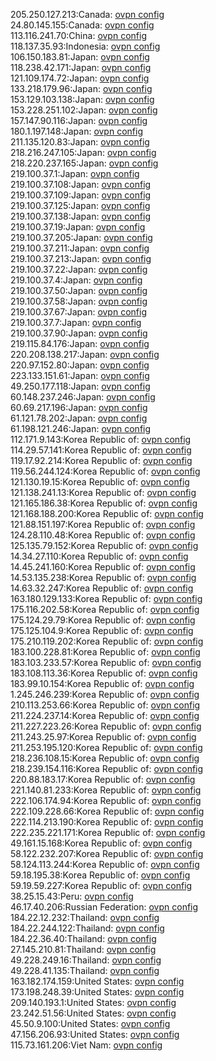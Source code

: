 205.250.127.213:Canada: [ovpn config](vpn/205_250_127_213.ovpn)  
24.80.145.155:Canada: [ovpn config](vpn/24_80_145_155.ovpn)  
113.116.241.70:China: [ovpn config](vpn/113_116_241_70.ovpn)  
118.137.35.93:Indonesia: [ovpn config](vpn/118_137_35_93.ovpn)  
106.150.183.81:Japan: [ovpn config](vpn/106_150_183_81.ovpn)  
118.238.42.171:Japan: [ovpn config](vpn/118_238_42_171.ovpn)  
121.109.174.72:Japan: [ovpn config](vpn/121_109_174_72.ovpn)  
133.218.179.96:Japan: [ovpn config](vpn/133_218_179_96.ovpn)  
153.129.103.138:Japan: [ovpn config](vpn/153_129_103_138.ovpn)  
153.228.251.102:Japan: [ovpn config](vpn/153_228_251_102.ovpn)  
157.147.90.116:Japan: [ovpn config](vpn/157_147_90_116.ovpn)  
180.1.197.148:Japan: [ovpn config](vpn/180_1_197_148.ovpn)  
211.135.120.83:Japan: [ovpn config](vpn/211_135_120_83.ovpn)  
218.216.247.105:Japan: [ovpn config](vpn/218_216_247_105.ovpn)  
218.220.237.165:Japan: [ovpn config](vpn/218_220_237_165.ovpn)  
219.100.37.1:Japan: [ovpn config](vpn/219_100_37_1.ovpn)  
219.100.37.108:Japan: [ovpn config](vpn/219_100_37_108.ovpn)  
219.100.37.109:Japan: [ovpn config](vpn/219_100_37_109.ovpn)  
219.100.37.125:Japan: [ovpn config](vpn/219_100_37_125.ovpn)  
219.100.37.138:Japan: [ovpn config](vpn/219_100_37_138.ovpn)  
219.100.37.19:Japan: [ovpn config](vpn/219_100_37_19.ovpn)  
219.100.37.205:Japan: [ovpn config](vpn/219_100_37_205.ovpn)  
219.100.37.211:Japan: [ovpn config](vpn/219_100_37_211.ovpn)  
219.100.37.213:Japan: [ovpn config](vpn/219_100_37_213.ovpn)  
219.100.37.22:Japan: [ovpn config](vpn/219_100_37_22.ovpn)  
219.100.37.4:Japan: [ovpn config](vpn/219_100_37_4.ovpn)  
219.100.37.50:Japan: [ovpn config](vpn/219_100_37_50.ovpn)  
219.100.37.58:Japan: [ovpn config](vpn/219_100_37_58.ovpn)  
219.100.37.67:Japan: [ovpn config](vpn/219_100_37_67.ovpn)  
219.100.37.7:Japan: [ovpn config](vpn/219_100_37_7.ovpn)  
219.100.37.90:Japan: [ovpn config](vpn/219_100_37_90.ovpn)  
219.115.84.176:Japan: [ovpn config](vpn/219_115_84_176.ovpn)  
220.208.138.217:Japan: [ovpn config](vpn/220_208_138_217.ovpn)  
220.97.152.80:Japan: [ovpn config](vpn/220_97_152_80.ovpn)  
223.133.151.61:Japan: [ovpn config](vpn/223_133_151_61.ovpn)  
49.250.177.118:Japan: [ovpn config](vpn/49_250_177_118.ovpn)  
60.148.237.246:Japan: [ovpn config](vpn/60_148_237_246.ovpn)  
60.69.217.196:Japan: [ovpn config](vpn/60_69_217_196.ovpn)  
61.121.78.202:Japan: [ovpn config](vpn/61_121_78_202.ovpn)  
61.198.121.246:Japan: [ovpn config](vpn/61_198_121_246.ovpn)  
112.171.9.143:Korea Republic of: [ovpn config](vpn/112_171_9_143.ovpn)  
114.29.57.141:Korea Republic of: [ovpn config](vpn/114_29_57_141.ovpn)  
119.17.92.214:Korea Republic of: [ovpn config](vpn/119_17_92_214.ovpn)  
119.56.244.124:Korea Republic of: [ovpn config](vpn/119_56_244_124.ovpn)  
121.130.19.15:Korea Republic of: [ovpn config](vpn/121_130_19_15.ovpn)  
121.138.241.13:Korea Republic of: [ovpn config](vpn/121_138_241_13.ovpn)  
121.165.186.38:Korea Republic of: [ovpn config](vpn/121_165_186_38.ovpn)  
121.168.188.200:Korea Republic of: [ovpn config](vpn/121_168_188_200.ovpn)  
121.88.151.197:Korea Republic of: [ovpn config](vpn/121_88_151_197.ovpn)  
124.28.110.48:Korea Republic of: [ovpn config](vpn/124_28_110_48.ovpn)  
125.135.79.152:Korea Republic of: [ovpn config](vpn/125_135_79_152.ovpn)  
14.34.27.110:Korea Republic of: [ovpn config](vpn/14_34_27_110.ovpn)  
14.45.241.160:Korea Republic of: [ovpn config](vpn/14_45_241_160.ovpn)  
14.53.135.238:Korea Republic of: [ovpn config](vpn/14_53_135_238.ovpn)  
14.63.32.247:Korea Republic of: [ovpn config](vpn/14_63_32_247.ovpn)  
163.180.129.133:Korea Republic of: [ovpn config](vpn/163_180_129_133.ovpn)  
175.116.202.58:Korea Republic of: [ovpn config](vpn/175_116_202_58.ovpn)  
175.124.29.79:Korea Republic of: [ovpn config](vpn/175_124_29_79.ovpn)  
175.125.104.9:Korea Republic of: [ovpn config](vpn/175_125_104_9.ovpn)  
175.210.119.202:Korea Republic of: [ovpn config](vpn/175_210_119_202.ovpn)  
183.100.228.81:Korea Republic of: [ovpn config](vpn/183_100_228_81.ovpn)  
183.103.233.57:Korea Republic of: [ovpn config](vpn/183_103_233_57.ovpn)  
183.108.113.36:Korea Republic of: [ovpn config](vpn/183_108_113_36.ovpn)  
183.99.10.154:Korea Republic of: [ovpn config](vpn/183_99_10_154.ovpn)  
1.245.246.239:Korea Republic of: [ovpn config](vpn/1_245_246_239.ovpn)  
210.113.253.66:Korea Republic of: [ovpn config](vpn/210_113_253_66.ovpn)  
211.224.237.14:Korea Republic of: [ovpn config](vpn/211_224_237_14.ovpn)  
211.227.223.26:Korea Republic of: [ovpn config](vpn/211_227_223_26.ovpn)  
211.243.25.97:Korea Republic of: [ovpn config](vpn/211_243_25_97.ovpn)  
211.253.195.120:Korea Republic of: [ovpn config](vpn/211_253_195_120.ovpn)  
218.236.108.15:Korea Republic of: [ovpn config](vpn/218_236_108_15.ovpn)  
218.239.154.116:Korea Republic of: [ovpn config](vpn/218_239_154_116.ovpn)  
220.88.183.17:Korea Republic of: [ovpn config](vpn/220_88_183_17.ovpn)  
221.140.81.233:Korea Republic of: [ovpn config](vpn/221_140_81_233.ovpn)  
222.106.174.94:Korea Republic of: [ovpn config](vpn/222_106_174_94.ovpn)  
222.109.228.66:Korea Republic of: [ovpn config](vpn/222_109_228_66.ovpn)  
222.114.213.190:Korea Republic of: [ovpn config](vpn/222_114_213_190.ovpn)  
222.235.221.171:Korea Republic of: [ovpn config](vpn/222_235_221_171.ovpn)  
49.161.15.168:Korea Republic of: [ovpn config](vpn/49_161_15_168.ovpn)  
58.122.232.207:Korea Republic of: [ovpn config](vpn/58_122_232_207.ovpn)  
58.124.113.244:Korea Republic of: [ovpn config](vpn/58_124_113_244.ovpn)  
59.18.195.38:Korea Republic of: [ovpn config](vpn/59_18_195_38.ovpn)  
59.19.59.227:Korea Republic of: [ovpn config](vpn/59_19_59_227.ovpn)  
38.25.15.43:Peru: [ovpn config](vpn/38_25_15_43.ovpn)  
46.17.40.206:Russian Federation: [ovpn config](vpn/46_17_40_206.ovpn)  
184.22.12.232:Thailand: [ovpn config](vpn/184_22_12_232.ovpn)  
184.22.244.122:Thailand: [ovpn config](vpn/184_22_244_122.ovpn)  
184.22.36.40:Thailand: [ovpn config](vpn/184_22_36_40.ovpn)  
27.145.210.81:Thailand: [ovpn config](vpn/27_145_210_81.ovpn)  
49.228.249.16:Thailand: [ovpn config](vpn/49_228_249_16.ovpn)  
49.228.41.135:Thailand: [ovpn config](vpn/49_228_41_135.ovpn)  
163.182.174.159:United States: [ovpn config](vpn/163_182_174_159.ovpn)  
173.198.248.39:United States: [ovpn config](vpn/173_198_248_39.ovpn)  
209.140.193.1:United States: [ovpn config](vpn/209_140_193_1.ovpn)  
23.242.51.56:United States: [ovpn config](vpn/23_242_51_56.ovpn)  
45.50.9.100:United States: [ovpn config](vpn/45_50_9_100.ovpn)  
47.156.206.93:United States: [ovpn config](vpn/47_156_206_93.ovpn)  
115.73.161.206:Viet Nam: [ovpn config](vpn/115_73_161_206.ovpn)  
